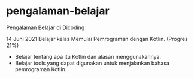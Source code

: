 # pengalaman-belajar
Pengalaman Belajar di Dicoding

14 Juni 2021
Belajar kelas Memulai Pemrograman dengan Kotlin. (Progres 21%)
* Belajar tentang apa itu Kotlin dan alasan menggunakannya.
* Belajar tools yang dapat digunakan untuk menjalankan bahasa pemrograman Kotlin.
